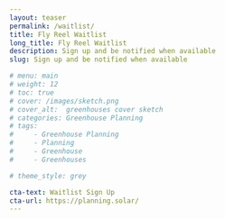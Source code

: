 ```yaml
---
layout: teaser
permalink: /waitlist/
title: Fly Reel Waitlist
long_title: Fly Reel Waitlist
description: Sign up and be notified when available
slug: Sign up and be notified when available

# menu: main
# weight: 12
# toc: true
# cover: /images/sketch.png
# cover_alt:  greenhouses cover sketch
# categories: Greenhouse Planning
# tags: 
#     - Greenhouse Planning
#     - Planning
#     - Greenhouse
#     - Greenhouses

# theme_style: grey

cta-text: Waitlist Sign Up
cta-url: https://planning.solar/
---
```


